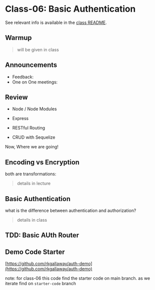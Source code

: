 # Class-06: Basic Authentication

See relevant info is available in the [class README](README).

## Warmup

> will be given in class

## Announcements

- Feedback:  
- One on One meetings:  

## Review

- Node / Node Modules

- Express

- RESTful Routing

- CRUD with Sequelize

Now, Where we are going!

## Encoding vs Encryption

both are transformations: 

> details in lecture


## Basic Authentication

what is the difference between authentication and authorization?

> details in class

## TDD: Basic AUth Router

## Demo Code Starter

[https://github.com/rkgallaway/auth-demo](https://github.com/rkgallaway/auth-demo)

note:  for class-06 this code find the starter code on main branch.  as we iterate find on `starter-code` branch
